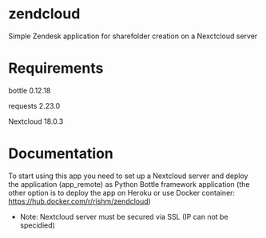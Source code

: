 # zendcloud
Simple Zendesk application for sharefolder creation on a Nexctcloud server

# Requirements
bottle 0.12.18

requests 2.23.0

Nextcloud 18.0.3

# Documentation

To start using this app you need to set up a Nextcloud server and deploy the application (app_remote) as Python Bottle framework application (the other option is to deploy the app on Heroku or use Docker container: https://hub.docker.com/r/rishm/zendcloud)

* Note: Nextcloud server must be secured via SSL (IP can not be specidied)